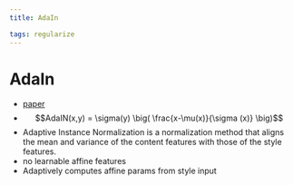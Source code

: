 ```yaml
---
title: AdaIn

tags: regularize 
---
```


# AdaIn
- [paper](https://arxiv.org/abs/1703.06868v2)
- $$AdaIN(x,y) = \sigma(y) \big( \frac{x-\mu(x)}{\sigma (x)} \big)$$
- Adaptive Instance Normalization is a normalization method that aligns the mean and variance of the content features with those of the style features.
- no learnable affine features
- Adaptively computes affine params from style input
















